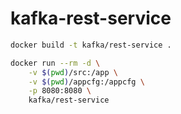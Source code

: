 # kafka-rest-service


```bash
docker build -t kafka/rest-service .
```


```bash
docker run --rm -d \
    -v $(pwd)/src:/app \
    -v $(pwd)/appcfg:/appcfg \
    -p 8080:8080 \
    kafka/rest-service
```